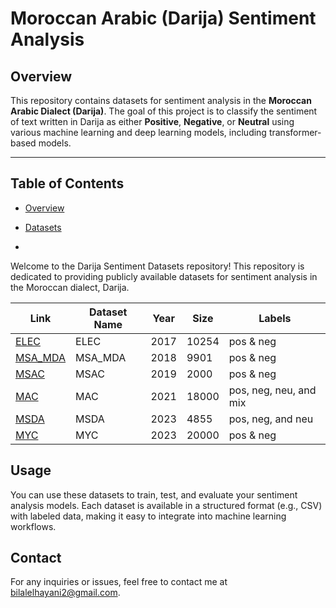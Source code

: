 # Moroccan Arabic (Darija) Sentiment Analysis

## Overview

This repository contains datasets for sentiment analysis in the **Moroccan Arabic Dialect (Darija)**. The goal of this project is to classify the sentiment of text written in Darija as either **Positive**, **Negative**, or **Neutral** using various machine learning and deep learning models, including transformer-based models.

---

## Table of Contents

- [Overview](#overview)
- [Datasets](#datasets)

- 
Welcome to the Darija Sentiment Datasets repository! This repository is dedicated to providing publicly available datasets for sentiment analysis in the Moroccan dialect, Darija.

| Link | Dataset  Name | Year | Size  | Labels              |
|-----------|-----------|------|-------|---------------------|
| [ELEC](https://github.com/sentiprojects/ElecMorocco2016/)  | ELEC      | 2017 | 10254 | pos & neg           |
| [MSA_MDA](https://github.com/sentiprojects/MSA_MDA_comments)  | MSA_MDA   | 2018 | 9901  | pos & neg           |
| [MSAC](https://github.com/ososs/Arabic-Sentiment-Analysis-corpus)  | MSAC      | 2019 | 2000  | pos & neg           |
| [MAC](https://github.com/LeMGarouani/MAC)  | MAC       | 2021 | 18000 | pos, neg, neu, and mix |
| [MSDA](https://cc.um6p.ma/cc_datasets)  | MSDA      | 2023 | 4855  | pos, neg, and neu   |
| [MYC](https://github.com/MouadJb/MYC)  | MYC       | 2023 | 20000 | pos & neg           |

## Usage
You can use these datasets to train, test, and evaluate your sentiment analysis models. Each dataset is available in a structured format (e.g., CSV) with labeled data, making it easy to integrate into machine learning workflows.

## Contact

For any inquiries or issues, feel free to contact me at [bilalelhayani2@gmail.com](mailto:bilalelhayani2@gmail.com).
